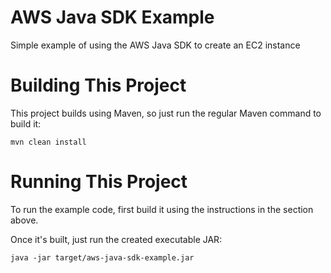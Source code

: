 # AWS Java SDK Example
Simple example of using the AWS Java SDK to create an EC2 instance

# Building This Project
This project builds using Maven, so just run the regular Maven command to build it:
```
mvn clean install
```

# Running This Project
To run the example code, first build it using the instructions in the section above.

Once it's built, just run the created executable JAR:
```
java -jar target/aws-java-sdk-example.jar
```
